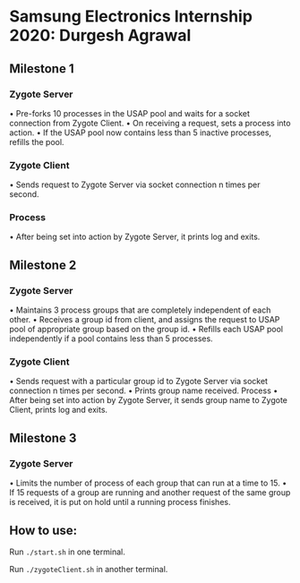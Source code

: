 # Samsung Electronics Internship 2020: Durgesh Agrawal

## Milestone 1

### Zygote Server
• Pre-forks 10 processes in the USAP pool and waits for a socket connection from Zygote Client.
• On receiving a request, sets a process into action.
• If the USAP pool now contains less than 5 inactive processes, refills the pool.
### Zygote Client
• Sends request to Zygote Server via socket connection n times per second.
### Process
• After being set into action by Zygote Server, it prints log and exits.

## Milestone 2

### Zygote Server
• Maintains 3 process groups that are completely independent of each other.
• Receives a group id from client, and assigns the request to USAP pool of appropriate group based on the group id.
• Refills each USAP pool independently if a pool contains less than 5 processes.
### Zygote Client
• Sends request with a particular group id to Zygote Server via socket connection n times per second.
• Prints group name received.
Process
• After being set into action by Zygote Server, it sends group name to Zygote Client, prints log and exits.

## Milestone 3

### Zygote Server
• Limits the number of process of each group that can run at a time to 15.
• If 15 requests of a group are running and another request of the same group is received, it is put on hold until a running process finishes.

## How to use:

Run `./start.sh` in one terminal.

Run `./zygoteClient.sh` in another terminal.
